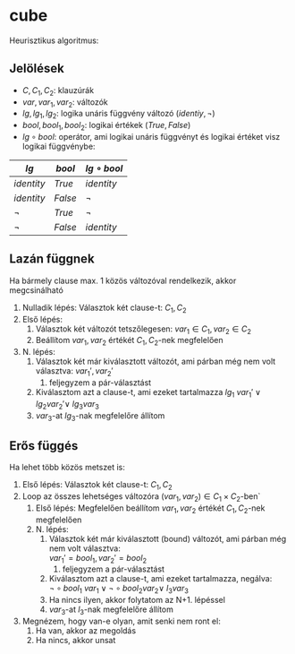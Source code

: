 # cube

Heurisztikus algoritmus:

## Jelölések

- $C, C_1, C_2$: klauzúrák
- $var, var_1, var_2$: változók
- $lg, lg_1, lg_2$: logika unáris függvény változó ($identiy, \lnot$)
- $bool, bool_1, bool_2$: logikai értékek ($True, False$)
- $lg \circ bool$: operátor, ami logikai unáris függvényt és logikai értéket visz logikai függvénybe:

| $lg$     | $bool$    | $lg \circ bool$ |
|------------|---------|-----------------|
| $identity$ | $True$  | $identity$      |
| $identity$ | $False$ | $\lnot$         |
| $\lnot$    | $True$  | $\lnot$         |
| $\lnot$    | $False$ | $identity$      |


## Lazán függnek

Ha bármely clause max. 1 közös változóval rendelkezik, akkor megcsinálható

1. Nulladik lépés: Választok két clause-t: $C_1, C_2$ 
2. Első lépés:
	1. Választok két változót tetszőlegesen: $var_1 \in C_1, var_2 \in C_2$
	2. Beállítom $var_1, var_2$ értékét $C_1, C_2$-nek megfelelően
2. N. lépés: 
	1. Választok két már kiválasztott változót, ami párban még nem volt választva: $var_1', var_2'$
		1. feljegyzem a pár-választást
	2. Kiválasztom azt a clause-t, ami ezeket tartalmazza $lg_1 \ var_1' \lor lg_2 var_2' \lor \ lg_3 var_3$
	3. $var_3$-at $lg_3$-nak megfelelőre állítom

## Erős függés

Ha lehet több közös metszet is:

1. Első lépés: Választok két clause-t: $C_1, C_2$
2. Loop az összes lehetséges változóra $(var_1, var_2) \in C_1 \times C_2$-ben`
	1. Első lépés: Megfelelően beállítom $var_1, var_2$ értékét $C_1, C_2$-nek megfelelően
	2. N. lépés: 
		1. Választok két már kiválasztott (bound) változót, ami párban még nem volt választva:  
			$var_1' = bool_1 , var_2' = bool_2$
			1. feljegyzem a pár-választást
		2. Kiválasztom azt a clause-t, ami ezeket tartalmazza, negálva:  
		   $\lnot \circ bool_1 \ var_1 \lor \lnot \circ bool_2 var_2 \lor \ l_3 var_3$
		3. Ha nincs ilyen, akkor folytatom az N+1. lépéssel
		4. $var_3$-at $l_3$-nak megfelelőre állítom
3. Megnézem, hogy van-e olyan, amit senki nem ront el:
	1. Ha van, akkor az megoldás
	2. Ha nincs, akkor unsat
	